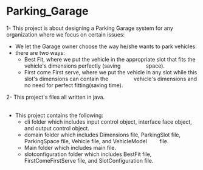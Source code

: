 # Parking_Garage
1- This project is about designing a Parking Garage system for any organization where we focus on certain issues:<br/>
- We let the Garage owner choose the way he/she wants to park vehicles.<br/>
- there are two ways: <br/>
    - Best Fit, where we put the vehicle in the appropriate slot that fits the vehicle's dimensions perfectly (saving &emsp;&emsp;&emsp;&emsp;&ensp;space).<br/>
    - First come First serve, where we put the vehicle in any slot while this slot's dimensions can contain the &emsp;&emsp;&emsp;&emsp;&ensp;vehicle's dimensions and no need for perfect fitting(saving time).<br/>

2- This project's files all written in java.<br/>
<br/>
- This project contains the following:<br/>
    - cli folder which includes input control object, interface face object, and output control object.<br/>
    - domain folder which includes Dimensions file, ParkingSlot file, ParkingSpace file, Vehicle file, and VehicleModel &emsp;&ensp;&nbsp;&nbsp;file.<br/>
    - Main folder which includes main file.<br/>
    - slotconfiguration folder which includes BestFit file, FirstComeFirstServe file, and SlotConfiguration file.<br/>
